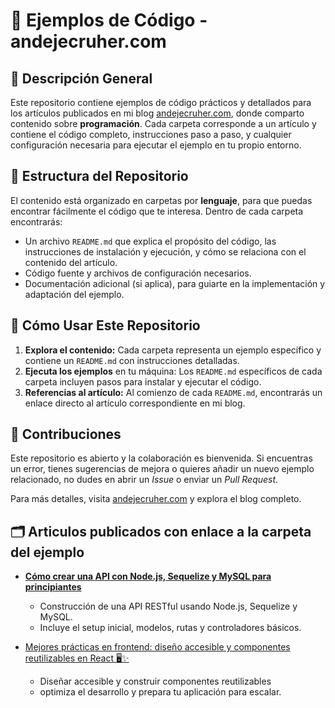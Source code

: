 # 📘 Ejemplos de Código - andejecruher.com

## 📌 Descripción General

Este repositorio contiene ejemplos de código prácticos y detallados para los artículos publicados en mi blog [andejecruher.com](https://andejecruher.com/blog), donde comparto contenido sobre **programación**. Cada carpeta corresponde a un artículo y contiene el código completo, instrucciones paso a paso, y cualquier configuración necesaria para ejecutar el ejemplo en tu propio entorno.

## 📁 Estructura del Repositorio

El contenido está organizado en carpetas por **lenguaje**, para que puedas encontrar fácilmente el código que te interesa. Dentro de cada carpeta encontrarás:

- Un archivo `README.md` que explica el propósito del código, las instrucciones de instalación y ejecución, y cómo se relaciona con el contenido del artículo.
- Código fuente y archivos de configuración necesarios.
- Documentación adicional (si aplica), para guiarte en la implementación y adaptación del ejemplo.
  
## 🚀 Cómo Usar Este Repositorio

1. **Explora el contenido:** Cada carpeta representa un ejemplo específico y contiene un `README.md` con instrucciones detalladas.
2. **Ejecuta los ejemplos** en tu máquina: Los `README.md` específicos de cada carpeta incluyen pasos para instalar y ejecutar el código.
3. **Referencias al artículo:** Al comienzo de cada `README.md`, encontrarás un enlace directo al artículo correspondiente en mi blog.

## 🌟 Contribuciones

Este repositorio es abierto y la colaboración es bienvenida. Si encuentras un error, tienes sugerencias de mejora o quieres añadir un nuevo ejemplo relacionado, no dudes en abrir un *Issue* o enviar un *Pull Request*.

Para más detalles, visita [andejecruher.com](https://andejecruher.com/blog) y explora el blog completo.

## 🗂️ Articulos publicados con enlace a la carpeta del ejemplo

- **[Cómo crear una API con Node.js, Sequelize y MySQL para principiantes](NodeJs/api-nodejs-sequelize/README.md)**
  - Construcción de una API RESTful usando Node.js, Sequelize y MySQL.
  - Incluye el setup inicial, modelos, rutas y controladores básicos.
  
- [Mejores prácticas en frontend: diseño accesible y componentes reutilizables en React 🖥️✨](https://www.andejecruher.com/blog/mejores-practicas-en-frontend-diseno-accesible-y-componentes-reutilizables-en-react)
  - Diseñar accesible y construir componentes reutilizables
  - optimiza el desarrollo y prepara tu aplicación para escalar.
